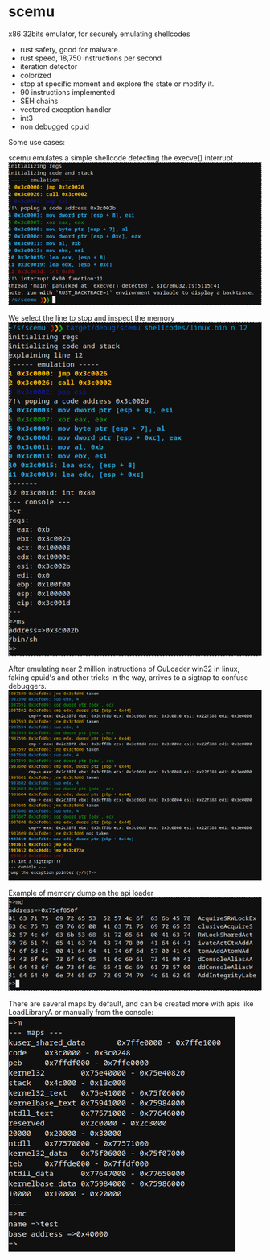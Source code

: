 # scemu
x86 32bits emulator, for securely emulating shellcodes 

- rust safety, good for malware.
- rust speed, 18,750 instructions per second
- iteration detector
- colorized
- stop at specific moment and explore the state or modify it.
- 90 instructions implemented
- SEH chains
- vectored exception handler
- int3
- non debugged cpuid




Some use cases:

scemu emulates a simple shellcode detecting the execve() interrupt
![exploring basic shellcode](pics/basic_shellcode1.png)

We select the line to stop and inspect the memory
![inspecting basic shellcode](pics/basic_shellcode2.png)

After emulating near 2 million instructions of GuLoader win32 in linux, faking cpuid's and other tricks in the way, arrives to a sigtrap to confuse debuggers. 
![exception handlers](pics/guloader1.png)

Example of memory dump on the api loader
![exception handlers](pics/memdump.png)

There are several maps by default, and can be created more with apis like LoadLibraryA or manually from the console:
![exception handlers](pics/maps.png)
